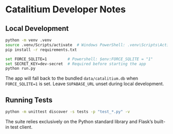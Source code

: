 # Catalitium Developer Notes

## Local Development

```bash
python -m venv .venv
source .venv/Scripts/activate  # Windows PowerShell: .venv\Scripts\Activate.ps1
pip install -r requirements.txt

set FORCE_SQLITE=1         # Powershell: $env:FORCE_SQLITE = "1"
set SECRET_KEY=dev-secret  # Required before starting the app
python run.py
```

The app will fall back to the bundled `data/catalitium.db` when `FORCE_SQLITE=1` is set. Leave
`SUPABASE_URL` unset during local development.

## Running Tests

```bash
python -m unittest discover -s tests -p "test_*.py" -v
```

The suite relies exclusively on the Python standard library and Flask’s built-in test client.
